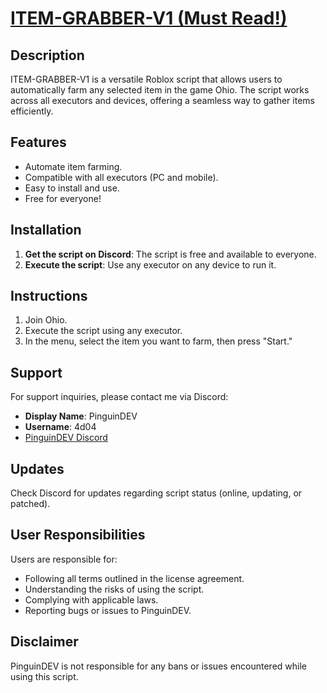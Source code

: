 # [ITEM-GRABBER-V1 (Must Read!)](https://github.com/PUSCRIPTS/ITEM-GRABBER-V1/tree/main?tab=License-1-ov-file)

## Description
ITEM-GRABBER-V1 is a versatile Roblox script that allows users to automatically farm any selected item in the game Ohio. The script works across all executors and devices, offering a seamless way to gather items efficiently.

## Features
- Automate item farming.
- Compatible with all executors (PC and mobile).
- Easy to install and use.
- Free for everyone!

## Installation
1. **Get the script on Discord**: The script is free and available to everyone.
2. **Execute the script**: Use any executor on any device to run it.

## Instructions
1. Join Ohio.
2. Execute the script using any executor.
3. In the menu, select the item you want to farm, then press "Start."

## Support
For support inquiries, please contact me via Discord:
- **Display Name**: PinguinDEV
- **Username**: 4d04
- [PinguinDEV Discord](https://www.discord.gg/kB3mbvhR2C)

## Updates
Check Discord for updates regarding script status (online, updating, or patched).

## User Responsibilities
Users are responsible for:
- Following all terms outlined in the license agreement.
- Understanding the risks of using the script.
- Complying with applicable laws.
- Reporting bugs or issues to PinguinDEV.

## Disclaimer
PinguinDEV is not responsible for any bans or issues encountered while using this script.
